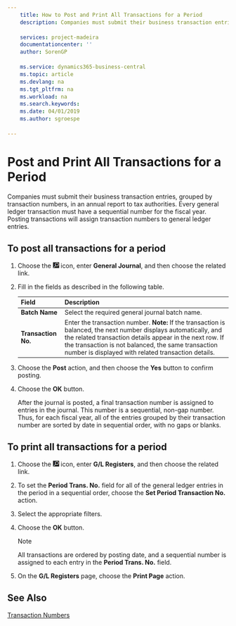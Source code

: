 ```yaml
---
    title: How to Post and Print All Transactions for a Period
    description: Companies must submit their business transaction entries, grouped by transaction numbers, in an annual report to tax authorities.

    services: project-madeira 
    documentationcenter: ''
    author: SorenGP

    ms.service: dynamics365-business-central
    ms.topic: article
    ms.devlang: na
    ms.tgt_pltfrm: na
    ms.workload: na
    ms.search.keywords:
    ms.date: 04/01/2019
    ms.author: sgroespe

---
```

# Post and Print All Transactions for a Period
Companies must submit their business transaction entries, grouped by transaction numbers, in an annual report to tax authorities. Every general ledger transaction must have a sequential number for the fiscal year. Posting transactions will assign transaction numbers to general ledger entries.  

## To post all transactions for a period  

1.  Choose the ![Search for Page or Report](../../media/ui-search/search_small.png "Search for Page or Report icon") icon, enter **General Journal**, and then choose the related link.  
2.  Fill in the fields as described in the following table.  

    |Field|Description|  
    |---------------------------------|---------------------------------------|  
    |**Batch Name**|Select the required general journal batch name.|  
    |**Transaction No.**|Enter the transaction number. **Note:**  If the transaction is balanced, the next number displays automatically, and the related transaction details appear in the next row. If the transaction is not balanced, the same transaction number is displayed with related transaction details.|  

3.  Choose the **Post** action, and then choose the **Yes** button to confirm posting.  
4.  Choose the **OK** button.  

    After the journal is posted, a final transaction number is assigned to entries in the journal. This number is a sequential, non-gap number. Thus, for each fiscal year, all of the entries grouped by their transaction number are sorted by date in sequential order, with no gaps or blanks.  

## To print all transactions for a period  

1.  Choose the ![Search for Page or Report](../../media/ui-search/search_small.png "Search for Page or Report icon") icon, enter **G/L Registers**, and then choose the related link.  
2.  To set the **Period Trans. No.** field for all of the general ledger entries in the period in a sequential order, choose the **Set Period Transaction No.** action.  
3.  Select the appropriate filters.  
4.  Choose the **OK** button.  

    > [!NOTE]  
    >  All transactions are ordered by posting date, and a sequential number is assigned to each entry in the **Period Trans. No.** field.  

5.  On the **G/L Registers** page, choose the **Print Page** action.  

## See Also  
 [Transaction Numbers](transaction-numbers.md)
